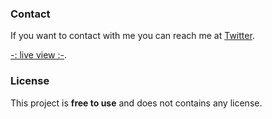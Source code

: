 
### Contact

If you want to contact with me you can reach me at [Twitter](https://www.twitter.com/thevishvadeep).

[-: live view :-](https://netflix-clone.thevishvadeep.repl.co/).

### License

This project is **free to use** and does not contains any license.